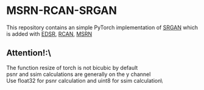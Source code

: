 # MSRN-RCAN-SRGAN
This repository contains an simple PyTorch implementation of [SRGAN](https://arxiv.org/abs/1609.04802) which is added with
    [EDSR](https://arxiv.org/abs/1707.02921),
    [RCAN](https://arxiv.org/abs/1807.02758), 
    [MSRN](https://arxiv.org/abs/1904.10698)


## Attention!:\
The function resize of torch is not bicubic by default\
psnr and ssim calculations are generally on the y channel\
Use float32 for psnr calculation and uint8 for ssim calculation\
